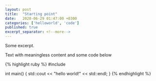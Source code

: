 ```yaml
---
layout: post
title:  "Starting point"
date:   2020-06-29 01:47:00 +0300
categories: ['helloworld', 'code']
published: true
excerpt_separator: <!--more-->
---
```

Some excerpt.
<!--more-->   

Text with meaningless content and some code below

{% highlight ruby %}
#include <iostream>

int main()
{
    std::cout << "hello world!" << std::endl;
}
{% endhighlight %}

